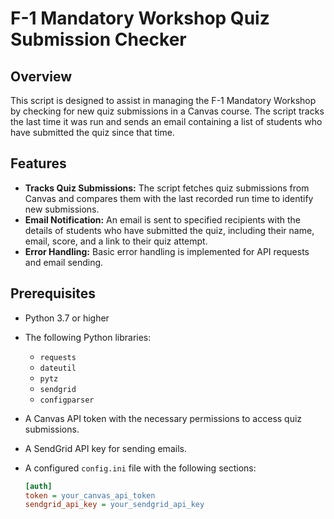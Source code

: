 # F-1 Mandatory Workshop Quiz Submission Checker

## Overview

This script is designed to assist in managing the F-1 Mandatory Workshop by checking for new quiz submissions in a Canvas course. The script tracks the last time it was run and sends an email containing a list of students who have submitted the quiz since that time.

## Features

- **Tracks Quiz Submissions:** The script fetches quiz submissions from Canvas and compares them with the last recorded run time to identify new submissions.
- **Email Notification:** An email is sent to specified recipients with the details of students who have submitted the quiz, including their name, email, score, and a link to their quiz attempt.
- **Error Handling:** Basic error handling is implemented for API requests and email sending.

## Prerequisites

- Python 3.7 or higher
- The following Python libraries:
  - `requests`
  - `dateutil`
  - `pytz`
  - `sendgrid`
  - `configparser`
- A Canvas API token with the necessary permissions to access quiz submissions.
- A SendGrid API key for sending emails.
- A configured `config.ini` file with the following sections:

  ```ini
  [auth]
  token = your_canvas_api_token
  sendgrid_api_key = your_sendgrid_api_key
